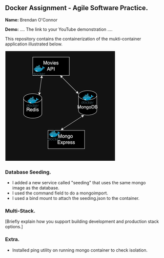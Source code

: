 ## Docker Assignment - Agile Software Practice.

__Name:__ Brendan O'Connor

__Demo:__ .... The link to your YouTube demonstration ....

This repository contains the containerization of the mukti-container application illustrated below.

![](./images/arch.png)

### Database Seeding.

- I added a new service called "seeding" that uses the same mongo image as the database.
- I used the command field to do a mongoimport.
- I used a bind mount to attach the seeding.json to the container.

### Multi-Stack.

[Briefly explain how you support building development and production stack options.]

### Extra.

- Installed ping utility on running mongo container to check isolation.